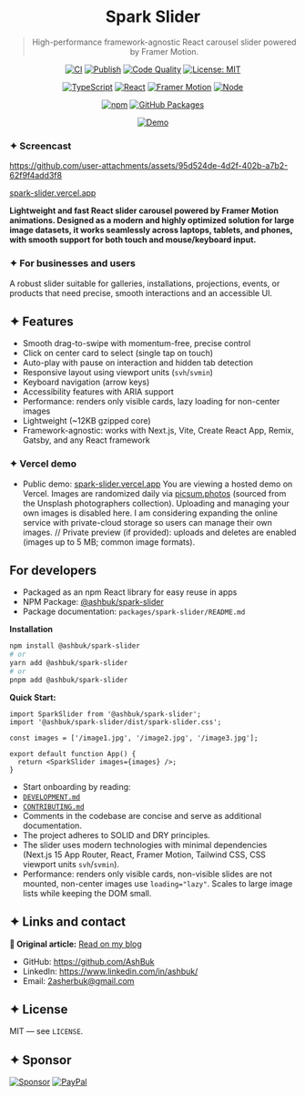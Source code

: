 <div align="center">

# Spark Slider

> High-performance framework-agnostic React carousel slider powered by Framer Motion.

</div>

<div align="center">

[![CI](https://github.com/AshBuk/framer-motion-spark-slider/actions/workflows/ci.yml/badge.svg?branch=main)](https://github.com/AshBuk/framer-motion-spark-slider/actions/workflows/ci.yml)
[![Publish](https://github.com/AshBuk/framer-motion-spark-slider/actions/workflows/publish-package.yml/badge.svg)](https://github.com/AshBuk/framer-motion-spark-slider/actions/workflows/publish-package.yml)
[![Code Quality](https://img.shields.io/badge/Code%20Quality-TypeScript%20%7C%20ESLint%20%7C%20Prettier-brightgreen?logo=eslint)](https://github.com/AshBuk/framer-motion-spark-slider)
[![License: MIT](https://img.shields.io/badge/License-MIT-blue.svg)](LICENSE)

[![TypeScript](https://img.shields.io/badge/TypeScript-5.x-3178C6?logo=typescript)](https://www.typescriptlang.org/)
[![React](https://img.shields.io/badge/React-%E2%89%A518-61DAFB?logo=react&logoColor=white)](https://react.dev/)
[![Framer Motion](https://img.shields.io/badge/Framer%20Motion-%E2%89%A512-0055FF?logo=framer)](https://www.framer.com/motion/)
[![Node](https://img.shields.io/badge/node-20.x-339933?logo=node.js&logoColor=white)](https://nodejs.org/)

[![npm](https://img.shields.io/npm/v/@ashbuk/spark-slider?logo=npm)](https://npmjs.com/package/@ashbuk/spark-slider)
[![GitHub Packages](https://img.shields.io/badge/GitHub%20Packages-enabled-181717?logo=github)](https://github.com/AshBuk/framer-motion-spark-slider/packages)

[![Demo](https://img.shields.io/badge/demo-vercel-black?logo=vercel)](https://spark-slider.vercel.app/)

</div>

### ✦ Screencast

https://github.com/user-attachments/assets/95d524de-4d2f-402b-a7b2-62f9f4add3f8

[spark-slider.vercel.app](https://spark-slider.vercel.app/)

**Lightweight and fast React slider carousel powered by Framer Motion animations.
Designed as a modern and highly optimized solution for large image datasets, it works seamlessly across laptops, tablets, and phones, with smooth support for both touch and mouse/keyboard input.**

### ✦ For businesses and users

A robust slider suitable for galleries, installations, projections, events, or products that need precise, smooth interactions and an accessible UI.

## ✦ Features

- Smooth drag-to-swipe with momentum-free, precise control
- Click on center card to select (single tap on touch)
- Auto-play with pause on interaction and hidden tab detection
- Responsive layout using viewport units (`svh`/`svmin`)
- Keyboard navigation (arrow keys)
- Accessibility features with ARIA support
- Performance: renders only visible cards, lazy loading for non-center images
- Lightweight (~12KB gzipped core)
- Framework-agnostic: works with Next.js, Vite, Create React App, Remix, Gatsby, and any React framework

### ✦ Vercel demo

- Public demo: [spark-slider.vercel.app](https://spark-slider.vercel.app/)
  You are viewing a hosted demo on Vercel. Images are randomized daily via [picsum.photos](https://picsum.photos) (sourced from the Unsplash photographers collection). Uploading and managing your own images is disabled here. I am considering expanding the online service with private-cloud storage so users can manage their own images.
  // Private preview (if provided): uploads and deletes are enabled (images up to 5 MB; common image formats).

## For developers

- Packaged as an npm React library for easy reuse in apps
- NPM Package: [@ashbuk/spark-slider](https://www.npmjs.com/package/@ashbuk/spark-slider)
- Package documentation: `packages/spark-slider/README.md`

**Installation**

```bash
npm install @ashbuk/spark-slider
# or
yarn add @ashbuk/spark-slider
# or
pnpm add @ashbuk/spark-slider
```

**Quick Start:**

```tsx
import SparkSlider from '@ashbuk/spark-slider';
import '@ashbuk/spark-slider/dist/spark-slider.css';

const images = ['/image1.jpg', '/image2.jpg', '/image3.jpg'];

export default function App() {
  return <SparkSlider images={images} />;
}
```

- Start onboarding by reading:
- [`DEVELOPMENT.md`](DEVELOPMENT.md)
- [`CONTRIBUTING.md`](CONTRIBUTING.md)
- Comments in the codebase are concise and serve as additional documentation.
- The project adheres to SOLID and DRY principles.
- The slider uses modern technologies with minimal dependencies (Next.js 15 App Router, React, Framer Motion, Tailwind CSS, CSS viewport units `svh`/`svmin`).
- Performance: renders only visible cards, non-visible slides are not mounted, non-center images use `loading="lazy"`. Scales to large image lists while keeping the DOM small.

## ✦ Links and contact
**📝 Original article:** [Read on my blog](https://ashbuk.hashnode.dev/high-performance-framework-agnostic-react-carousel-slider-powered-by-framer-motion)
- GitHub: https://github.com/AshBuk
- LinkedIn: https://www.linkedin.com/in/ashbuk/
- Email: 2asherbuk@gmail.com

## ✦ License

MIT — see `LICENSE`.

## ✦ Sponsor

[![Sponsor](https://img.shields.io/badge/Sponsor-💖-pink?style=for-the-badge&logo=github)](https://github.com/sponsors/AshBuk) [![PayPal](https://img.shields.io/badge/PayPal-00457C?style=for-the-badge&logo=paypal&logoColor=white)](https://www.paypal.com/donate/?hosted_button_id=R3HZH8DX7SCJG)
